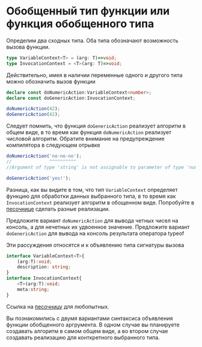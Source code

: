 # Обобщенный тип функции или функция обобщенного типа

Определим два сходных типа. Оба типа обозначают возможность вызова функции.

```ts
type VariableContext<T> = (arg: T)=>void;
type InvocationContext = <T>(arg: T)=>void;
```

Действительно, имея в наличии переменные одного и другого типа можно обозначить вызов функции

```ts
declare const doNumericAction:VariableContext<number>;
declare const doGenericAction:InvocationContext;

doNumericAction(42);
doGenericAction(42);
```

Следует помнить, что функция `doGenericAction` реализует алгоритм в общем виде, в то время как функция `doNumericAction` реализует числовой алгоритм. Обратите внимание на предупреждение компилятора в следующем отрывке

```ts
doNumericAction('no-no-no');
//              ^^^^^^^^^^
//Argument of type 'string' is not assignable to parameter of type 'number'.

doGenericAction('yes!');
```

Разница, как вы видите в том, что тип `VariableContext` определяет функцию для обработки данных выбранного типа, в то время как `InvocationContext` реализует алгоритм в обощенном виде. Попробуйте в [песочнице](https://www.typescriptlang.org/play?jsx=0&ssl=10&ssc=1&pln=14&pc=25#code/C4TwDgpgBAaghgJwJZwEYBsIGED2A7YCAD2AB4AVAPigF4oAKRAcwC4pyBKGygNxyQAmAbgCwAKFCQoASTx8AxnGBJ8uAsWC0oFSowSt2XXv2HjxAiPPSJo8-AGdNAnADkArgFsIyeQEF5yvgs8MhomGqEJKR4nqjelKJiFlY2UHZ4jlDOAOIQeN5IfgEqeCyyCkolERqJ5q6eBUWBePQALABMHIk5eY3+zW2dtUn1Xj79JfQA5Hg4ALSzCzhTXeIA9GtQW9s7OwB6B4dH62u++g0EUDgAZlCS0FOOyHhMU1BI9lCzmnD29khMPBhaDAHBQMCIOBeQgIK63e5QGaxbxTAB0ZhGuXy42K+GmIAg9gAhCshEA) сделать разные реализации.

Предложите вариант `doNumericAction` для вывода четных чисел на консоль, а для нечетных их удвоенное значение.
Предложите вариант `doGenericAction` для вывода на консоль результата оператора typeof

Эти рассуждения относятся и к объявлению типа сигнатуры вызова

```ts
interface VariableContext<T>{
    (arg:T):void;
    description: string;
}
interface InvocationContext{
    <T>(arg:T):void;
    meta:string;
}
```

Ссылка на [песочницу](https://www.typescriptlang.org/play?jsx=0&ssl=9&ssc=1&pln=1&pc=1#code/JYOwLgpgTgZghgYwgAgGpysOAjANhAYQHtwIAPMAHgBUA+AbwFgAoZN5ACgwHMAuagJS8AbkWAATANwt2ycRADOCTAAcwwEr2QKwmEN2nMAvi1CRYiFAEkQohHHUlipCk1bsatLlD6CRYqRl2AFsIMDheHT0DFhNmFnkEXAwUBBIdOSIAOQBXUMwEAEEERxBedEwcfGdICkoQPOxoWkNE5KhU9LBMgHEIEGhgIpKNMps7B1Ga8jBDBOy8weHSjgAWACYBVqI+gYLilY2tlnnc-KGD0Y4AchAiAFo7x6Jr4+YAenfZb++APX+AYCWJ9Cj5FuBkEQYMgwABPFQoa5RUDca7IYAKZB3bpwBQKYDcEBVFBgIjIFQYOChcyQ6FwhHIW6NaDXAB0J2Y4h2-SWlxIN1higAhK9JEA) для любопытных.

Вы познакомились с двумя вариантами синтаксиса объявления функции обобщенного аргрумента. В одном случае вы планируете создавать алгоритм в самом общем виде, а во втором случае создавать реализацию для конткретного выбранного типа.
